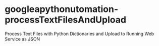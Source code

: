 # googleapythonutomation-processTextFilesAndUpload
Process Text Files with Python Dictionaries and Upload to Running Web Service as JSON
